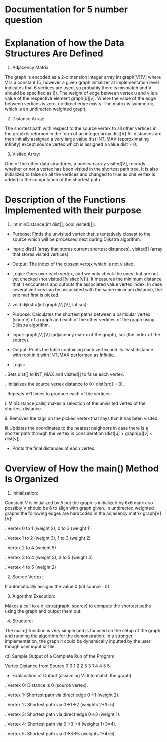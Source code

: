 # Documentation for 5 number question


# Explanation of how the Data Structures Are Defined

1. Adjacency Matrix:

The graph is encoded as a 2-dimension integer array int graph[V][V] where V is a constant (5, however a given graph initializer at implementation level indicates that 6 vertices are used, so probably there is mismatch and V should be specified as 6). The weight of edge between vertex u and v is a value of the respective element graph[u][v]. Where the value of the edge between vertices is zero, no direct edge exists. The matrix is symmetric, which is an undirected weighted graph.

2. Distance Array:

The shortest path with respect to the source vertex to all other vertices in the graph is returned in the form of an integer array dist[V] All distances are then initially assigned a very large value dist INT_MAX (approximating infinity) except source vertex which is assigned a value dist = 0.

3. Visited Array:

One of the other data structures, a boolean array visited[V], records whether or not a vertex has been visited in the shortest path tree. It is also initialized to false on all the vertices and changed to true as one vertex is added to the computation of the shortest path. 


# Description of the Functions Implemented with their purpose

1. int minDistance(int dist[], bool visited[]):

* Purpose: Finds the unvisited vertex that is tentatively closest to the source which will be processed next during Dijkstra algorithm.

* Input: dist[] (array that stores current shortest distances), visited[] (array that stores visited vertices).

* Output: The index of the closest vertex which is not visited.

* Logic: Goes over each vertex, and we only check the ones that are not yet checked (not visited [!visited[v]]). It measures the minimum distance that it encounters and outputs the associated value vertex index. In case several vertices can be associated with the same minimum distance, the one met first is picked.


2. void dijkstra(int graph[V][V], int src):

* Purpose: Calculates the shortest paths between a particular vertex (source) of a graph and each of the other vertices of the graph using Dijkstra algorithm.

* Input: graph[V][V] (adjacency matrix of the graph), src (the index of the source).

* Output: Prints the table containing each vertex and its least distance with root in it with INT_MAX performed as Infinite.

* Logic: 
 
 . Sets dist[] to INT_MAX and visited[] to false each vertex.

 . Initializes the source vertex distance to 0 ( dist[src] = 0).

 . Repeats V-1 times to produce each of the vertices:

i. MinDistance(calls) makes a selection of the unvisited vertex of the shortest distance.

ii. Removes the tags on the picked vertex that says that it has been visited.

iii.Updates the coordinates to the nearest neighbors in case there is a shorter path through the vertex in consideration (dist[u] + graph[u][v] < dist[v]).

* Prints the final distances of each vertex.


# Overview of How the main() Method Is Organized

1. Initialization:

Constant V is initialized by 5 but the graph is initialized by 6x6 matrix so possibly V should be 6 to align with graph given. In undirected weighted graphs the following edges are hardcoded in the adjacency matrix graph[V][V]:

. Vertex 0 to 1 (weight 2), 0 to 3 (weight 1)

. Vertex 1 to 2 (weight 3), 1 to 3 (weight 2)

. Vertex 2 to 4 (weight 5)

. Vertex 3 to 4 (weight 3), 3 to 5 (weight 4)

. Vertex 4 to 5 (weight 2)

2. Source Vertex:

It automatically assigns the value 0 (int source =0).

3. Algorithm Execution:

 Makes a call to a dijkstra(graph, source) to compute the shortest paths using the graph and output them out.

4. Structure: 

The main() function is very simple and is focused on the setup of the graph and running the algorithm for the demonstration. In a stronger implementation, the graph it could be dynamically inputted by the user though user input or file.


   
(d) Sample Output of a Complete Run of the Program

Vertex   Distance from Source
0          0
1          2
2          5
3          1
4          4
5          5

* Explanation of Output (assuming V=6 to match the graph):

. Vertex 0: Distance is 0 (source vertex).

. Vertex 1: Shortest path via direct edge 0→1 (weight 2).

. Vertex 2: Shortest path via 0→1→2 (weights 2+3=5).

. Vertex 3: Shortest path via direct edge 0→3 (weight 1).

. Vertex 4: Shortest path via 0→3→4 (weights 1+3=4).

. Vertex 5: Shortest path via 0→3→5 (weights 1+4=5).

    
